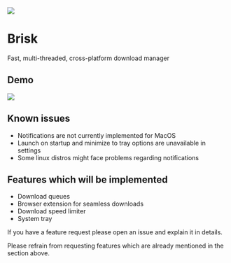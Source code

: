<img align="center" src="https://i.im.ge/2023/02/13/aZ7l7W.logo-background.png">

# Brisk

Fast, multi-threaded, cross-platform download manager

## Demo
<img align="center" src="https://i.im.ge/2023/02/13/aZxEkc.brisk-demo.gif">


## Known issues
- Notifications are not currently implemented for MacOS
- Launch on startup and minimize to tray options are unavailable in settings
- Some linux distros might face problems regarding notifications

## Features which will be implemented
- Download queues
- Browser extension for seamless downloads
- Download speed limiter
- System tray

If you have a feature request please open an issue and explain it in details.
<p>Please refrain from requesting features which are already mentioned in the section above. </p>
